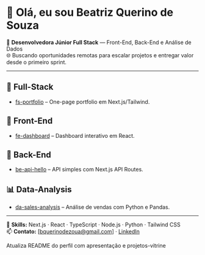 # 👋 Olá, eu sou Beatriz Querino de Souza

🎯 **Desenvolvedora Júnior Full Stack** — Front-End, Back-End e Análise de Dados  
🌐 Buscando oportunidades remotas para escalar projetos e entregar valor desde o primeiro sprint.

---

## 🚀 Full-Stack
- [fs-portfolio](https://github.com/beatrizquerino/fs-portfolio) – One-page portfolio em Next.js/Tailwind.

## 🎨 Front-End
- [fe-dashboard](https://github.com/beatrizquerino/fe-dashboard) – Dashboard interativo em React.

## 🔧 Back-End
- [be-api-hello](https://github.com/beatrizquerino/be-api-hello) – API simples com Next.js API Routes.

## 📊 Data-Analysis
- [da-sales-analysis](https://github.com/beatrizquerino/da-sales-analysis) – Análise de vendas com Python e Pandas.

---

📌 **Skills:** Next.js · React · TypeScript · Node.js · Python · Tailwind CSS  
📫 **Contato:** [bquerinodezoua@gmail.com] · [LinkedIn](https://linkedin.com/in/beatrizquerino)

Atualiza README do perfil com apresentação e projetos-vitrine
